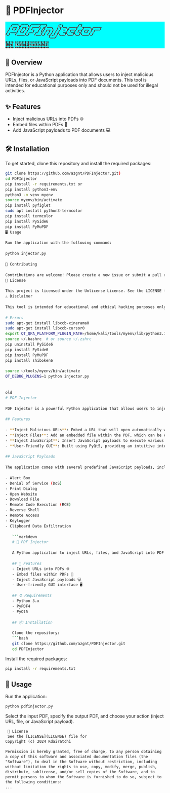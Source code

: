 # 📄 PDFInjector

![PDFInjector Banner](PDFInjector_Banner.png)

## 🚀 Overview

PDFInjector is a Python application that allows users to inject malicious URLs, files, or JavaScript payloads into PDF documents. This tool is intended for educational purposes only and should not be used for illegal activities.

## ✨ Features

- Inject malicious URLs into PDFs 🌐
- Embed files within PDFs 📎
- Add JavaScript payloads to PDF documents 💻

## 🛠 Installation

To get started, clone this repository and install the required packages:

```bash
git clone https://github.com/azgnt/PDFInjector.git)
cd PDFInjector
pip install -r requirements.txt or
pip install python3-env
python3 -m venv myenv
source myenv/bin/activate
pip install pyfiglet
sudo apt install python3-termcolor
pip install termcolor
pip install PySide6
pip install PyMuPDF
🖥 Usage

Run the application with the following command:

python injector.py

🤝 Contributing

Contributions are welcome! Please create a new issue or submit a pull request.
📝 License

This project is licensed under the Unlicense License. See the LICENSE file for details.
⚠️ Disclaimer

This tool is intended for educational and ethical hacking purposes only. The author does not condone illegal activities.

# Errors
sudo apt-get install libxcb-xinerama0
sudo apt-get install libxcb-cursor0
export QT_QPA_PLATFORM_PLUGIN_PATH=/home/kali/tools/myenv/lib/python3.12/site-packages/PySide6/Qt/plugins/platforms
source ~/.bashrc  # or source ~/.zshrc
pip uninstall PySide6
pip install PySide6
pip install PyMuPDF
pip install shiboken6

source ~/tools/myenv/bin/activate
QT_DEBUG_PLUGINS=1 python injector.py


old
# PDF Injector

PDF Injector is a powerful Python application that allows users to inject malicious URLs, files, and JavaScript code into PDF documents. This tool is intended for educational purposes and should be used responsibly and ethically.

## Features

- **Inject Malicious URLs**: Embed a URL that will open automatically when the PDF is accessed.
- **Inject Files**: Add an embedded file within the PDF, which can be extracted later.
- **Inject JavaScript**: Insert JavaScript payloads to execute various actions when the PDF is opened.
- **User-Friendly GUI**: Built using PyQt5, providing an intuitive interface for easy interaction.

## JavaScript Payloads

The application comes with several predefined JavaScript payloads, including:

- Alert Box
- Denial of Service (DoS)
- Print Dialog
- Open Website
- Download File
- Remote Code Execution (RCE)
- Reverse Shell
- Remote Access
- Keylogger
- Clipboard Data Exfiltration

   ```markdown
   # 📄 PDF Injector

   A Python application to inject URLs, files, and JavaScript into PDF documents using PyPDF4 and PyQt5. 

   ## 🚀 Features
   - Inject URLs into PDFs 🌐
   - Embed files within PDFs 📁
   - Inject JavaScript payloads 💻
   - User-friendly GUI interface 🖥️

   ## ⚙️ Requirements
   - Python 3.x
   - PyPDF4
   - PyQt5

   ## 📦 Installation

   Clone the repository:
   ```bash
   git clone https://github.com/azgnt/PDFInjector.git
   cd PDFInjector
   ```

   Install the required packages:
   ```bash
   pip install -r requirements.txt
   ```

   ## 🎉 Usage

   Run the application:
   ```bash
   python pdfinjector.py
   ```

   Select the input PDF, specify the output PDF, and choose your action (inject URL, file, or JavaScript payload). 
   ```
    📝 License
    See the [LICENSE](LICENSE) file for 
   Copyright (c) 2024 Kdairatchi

   Permission is hereby granted, free of charge, to any person obtaining a copy of this software and associated documentation files (the "Software"), to deal in the Software without restriction, including without limitation the rights to use, copy, modify, merge, publish, distribute, sublicense, and/or sell copies of the Software, and to permit persons to whom the Software is furnished to do so, subject to the following conditions:
   ...
   ```

